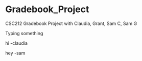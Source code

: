 # Gradebook_Project
CSC212 Gradebook Project with Claudia, Grant, Sam C, Sam G


Typing something


hi -claudia

hey -sam